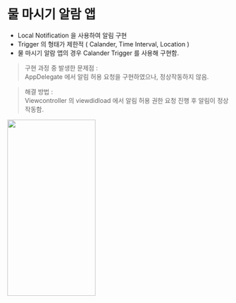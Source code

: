 # 물 마시기 알람 앱

- Local Notification 을 사용하여 알림 구현
- Trigger 의 형태가 제한적 ( Calander, Time Interval, Location ) 
- 물 마시기 알람 앱의 경우 Calander Trigger 를 사용해 구현함.

> 구현 과정 중 발생한 문제점 : </br> AppDelegate 에서 알림 허용 요청을 구현하였으나, 정상작동하지 않음.

> 해결 방법 : </br> Viewcontroller 의 viewdidload 에서 알림 허용 권한 요청 진행 후 알림이 정상 작동함.
 


<img src="https://user-images.githubusercontent.com/55011765/169848741-2fe16a38-a0f3-4063-be25-3a8f76c20353.gif" width="200" height="400"/>
